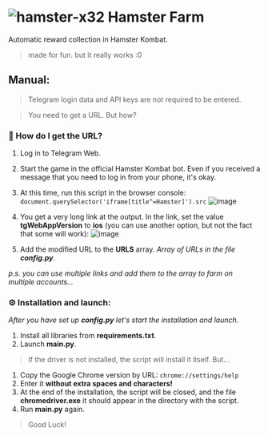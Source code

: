 # ![hamster-x32](https://github.com/luwufka/Hamster-Farm/assets/126056242/fe510c02-aad7-4553-9b93-9d469561c6f5) Hamster Farm
Automatic reward collection in Hamster Kombat.
> made for fun. but it really works :0

## Manual:
> Telegram login data and API keys are not required to be entered.

> You need to get a URL. But how?
### 🐹 How do I get the URL?
1. Log in to Telegram Web.
2. Start the game in the official Hamster Kombat bot. Even if you received a message that you need to log in from your phone, it's okay.
3. At this time, run this script in the browser console: `document.querySelector('iframe[title^=Hamster]').src`
![image](https://github.com/luwufka/Hamster-Farm/assets/126056242/9ff8e504-c883-4fa2-a0bd-dab2b4cde32d)
6. You get a very long link at the output. In the link, set the value **tgWebAppVersion** to **ios** (you can use another option, but not the fact that some will work): ![image](https://github.com/luwufka/Hamster-Farm/assets/126056242/a5c194de-2367-4cb8-b9fb-2750217659b8)

7. Add the modified URL to the **URLS** array. *Array of URLs in the file **config.py**.*

   
*p.s. you can use multiple links and add them to the array to farm on multiple accounts...*
### ⚙️ Installation and launch:
*After you have set up **config.py** let's start the installation and launch.*
1. Install all libraries from **requirements.txt**.
2. Launch **main.py**.
> If the driver is not installed, the script will install it itself. But...
1. Copy the Google Chrome version by URL: `chrome://settings/help`
2. Enter it **without extra spaces and characters!**
3. At the end of the installation, the script will be closed, and the file **chromedriver.exe** it should appear in the directory with the script.
4. Run **main.py** again.

> Good Luck!